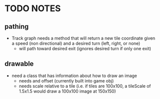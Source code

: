 # TODO NOTES

## pathing

- Track graph needs a method that will return a new tile coordinate given a speed (non directional) and a desired turn (left, right, or none)
  - will path toward desired exit (ignores desired turn if only one exit)

## drawable

- need a class that has information about how to draw an image
    - needs and offset (currently built into game obj)
    - needs scale relative to a tile (i.e. if tiles are 100x100, a tileScale of 1.5x1.5 would draw a 100x100 image at 150x150)
